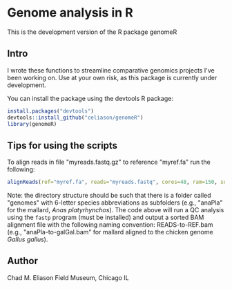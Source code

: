 # Genome analysis in R

This is the development version of the R package genomeR

## Intro
I wrote these functions to streamline comparative genomics projects I've been working on. Use at your own risk, as this package is currently under development.

You can install the package using the devtools R package:

```r
install.packages("devtools")
devtools::install_github("celiason/genomeR")
library(genomeR)
```

## Tips for using the scripts

To align reads in file "myreads.fastq.gz" to reference "myref.fa" run the following:

```r
alignReads(ref="myref.fa", reads="myreads.fastq", cores=48, ram=150, suffix="run1")
```

Note: the directory structure should be such that there is a folder called "genomes" with 6-letter species abbreviations as subfolders (e.g., "anaPla" for the mallard, _Anas platyrhynchos_). The code above will run a QC analysis using the `fastp` program (must be installed) and output a sorted BAM alignment file with the following naming convention: READS-to-REF.bam (e.g., "anaPla-to-galGal.bam" for mallard aligned to the chicken genome _Gallus gallus_).

## Author

Chad M. Eliason
Field Museum, Chicago IL
